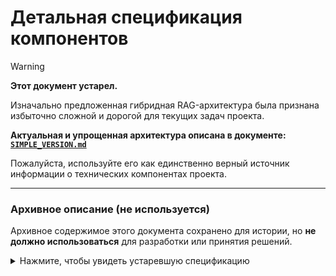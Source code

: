 # Детальная спецификация компонентов 

> [!WARNING]
> **Этот документ устарел.**
> 
> Изначально предложенная гибридная RAG-архитектура была признана избыточно сложной и дорогой для текущих задач проекта.
>
> **Актуальная и упрощенная архитектура описана в документе: [`SIMPLE_VERSION.md`](./SIMPLE_VERSION.md)**
>
> Пожалуйста, используйте его как единственно верный источник информации о технических компонентах проекта.

---

### Архивное описание (не используется)

Архивное содержимое этого документа сохранено для истории, но **не должно использоваться** для разработки или принятия решений.

<details>
<summary>Нажмите, чтобы увидеть устаревшую спецификацию</summary>

## Компонент 1: Иерархическая система контекста

### 🎯 **Назначение**
Многоуровневая система хранения и доступа к информации с приоритизацией по актуальности и важности.

### 🏗️ **Архитектурные уровни**

#### **Уровень 1: Живой контекст (Live Context)**

**Техническая реализация:**
```python
# Redis структура данных
{
    "live_context:team_123:2024-01-15:14": {
        "messages": [
            {
                "id": "msg_001",
                "content": "Обсуждаем новую архитектуру базы данных",
                "author": "alex",
                "timestamp": "2024-01-15T14:30:00Z",
                "importance": 0.85,
                "entities": ["база данных", "архитектура"],
                "thread_id": "thread_001"
            }
        ],
        "summary": "Обсуждение архитектуры БД",
        "participants": ["alex", "maria", "ivan"],
        "active_topics": ["database", "architecture"]
    }
}
```

**Self-hosted вариант:**
- **Redis Cluster**: 3 ноды по 16GB RAM
- **Настройка TTL**: 3 часа для live данных
- **Persistence**: RDB snapshots каждые 15 минут
- **Стоимость**: ~$450/месяц
- **Плюсы**: Полный контроль, низкая латентность
- **Минусы**: Необходимость администрирования

**API вариант:**
- **Redis Cloud**: Managed service
- **Автомасштабирование**: до 100GB по требованию
- **Стоимость**: ~$600/месяц
- **Плюсы**: Нет администрирования, SLA 99.9%
- **Минусы**: Выше стоимость, зависимость от провайдера

#### **Уровень 2: Дневные сводки (Daily Summaries)**

**Техническая реализация:**
```python
# PostgreSQL таблица с индексами
CREATE TABLE daily_summaries (
    id UUID PRIMARY KEY DEFAULT gen_random_uuid(),
    team_id UUID NOT NULL,
    date DATE NOT NULL,
    summary TEXT NOT NULL,
    key_decisions TEXT[],
    active_participants TEXT[],
    main_topics TEXT[],
    sentiment_score FLOAT DEFAULT 0.0,
    activity_level INTEGER DEFAULT 0,
    created_at TIMESTAMPTZ DEFAULT NOW(),
    
    CONSTRAINT unique_team_date UNIQUE(team_id, date)
);

-- Индексы для быстрого поиска
CREATE INDEX idx_daily_summaries_team_date ON daily_summaries(team_id, date DESC);
CREATE INDEX idx_daily_summaries_topics ON daily_summaries USING GIN(main_topics);
```

**Генерация сводок:**
```python
class DailySummaryGenerator:
    def __init__(self, summarization_model):
        self.model = summarization_model
        
    async def generate_daily_summary(self, team_id: str, date: datetime.date):
        # Получаем все сообщения дня
        messages = await self.get_day_messages(team_id, date)
        
        # Группируем по темам
        topic_groups = self.group_by_topics(messages)
        
        # Создаем резюме для каждой темы
        topic_summaries = []
        for topic, msgs in topic_groups.items():
            summary = await self.model.summarize(msgs, max_length=200)
            topic_summaries.append({
                'topic': topic,
                'summary': summary,
                'message_count': len(msgs)
            })
        
        # Создаем общее резюме дня
        daily_summary = await self.create_daily_overview(topic_summaries)
        
        return daily_summary
```

**Без обучения (готовые модели):**
- **T5-small**: Хорошо для русского языка
- **mT5-base**: Многоязычный вариант
- **BART**: Для английского языка
- **Качество**: 75-80% без fine-tuning

**С обучением (fine-tuned):**
- **Датасет**: 10K примеров сводок команд
- **Время обучения**: 2-3 дня на V100
- **Стоимость обучения**: ~$500
- **Качество**: 85-90% после fine-tuning

#### **Уровень 3: Тематические индексы (Topic Indexes)**

**Техническая реализация:**
```python
# Система автоматического определения тем
class TopicDetector:
    def __init__(self):
        self.clustering_model = None
        self.topic_embeddings = {}
        
    def detect_topics(self, messages: List[str]) -> Dict[str, List[str]]:
        # Получаем эмбеддинги сообщений
        embeddings = self.get_embeddings(messages)
        
        # Кластеризация по темам
        clusters = self.cluster_messages(embeddings)
        
        # Присваиваем темы кластерам
        topics = {}
        for cluster_id, message_ids in clusters.items():
            topic_name = self.generate_topic_name(message_ids)
            topics[topic_name] = message_ids
            
        return topics
```

**Self-hosted решение:**
- **Sentence-BERT**: Для создания эмбеддингов
- **HDBSCAN**: Для кластеризации
- **KeyBERT**: Для извлечения ключевых слов
- **Стоимость**: ~$200/месяц (GPU сервер)

**API решение:**
- **OpenAI Embeddings**: text-embedding-3-small
- **Pinecone**: Для векторного поиска
- **Стоимость**: ~$300/месяц
- **Плюсы**: Высокое качество, простота
- **Минусы**: Зависимость от API

#### **Уровень 4: Глубокий архив (Deep Archive)**

**Техническая реализация:**
```python
# Архивная система с компрессией
class DeepArchiveManager:
    def __init__(self):
        self.compression_enabled = True
        self.archive_threshold_days = 30
        
    async def archive_old_data(self, team_id: str):
        # Находим данные старше порога
        old_data = await self.find_old_data(team_id)
        
        # Компрессия и архивирование
        for data_batch in old_data:
            compressed = self.compress_data(data_batch)
            await self.store_in_archive(team_id, compressed)
            
    def compress_data(self, data: List[Dict]) -> bytes:
        # Удаляем избыточную информацию
        essential_data = self.extract_essential_info(data)
        
        # Сжимаем с помощью gzip
        return gzip.compress(json.dumps(essential_data).encode())
```

---

## Компонент 2: Предварительная обработка данных

### 🎯 **Назначение** 
Интеллектуальная обработка входящих сообщений с анализом важности, извлечением сущностей и структурированием данных.

### 🤖 **ML компоненты**

#### **2.1 Классификатор важности сообщений**

**Техническая реализация:**
```python
class MessageImportanceClassifier:
    def __init__(self, model_path: str = None):
        if model_path:
            self.model = self.load_model(model_path)
        else:
            self.model = self.load_pretrained_model()
    
    def classify_importance(self, message: str) -> float:
        # Извлекаем признаки
        features = self.extract_features(message)
        
        # Предсказываем важность (0.0 - 1.0)
        importance_score = self.model.predict(features)[0]
        
        return importance_score
    
    def extract_features(self, message: str) -> np.ndarray:
        return np.array([
            self.has_decision_keywords(message),
            self.has_question_marks(message),
            self.message_length(message),
            self.has_mentions(message),
            self.has_urls(message),
            self.sentiment_score(message),
            self.urgency_indicators(message)
        ])
```

**Без обучения (правила + простые модели):**
```python
class RuleBasedImportanceClassifier:
    def __init__(self):
        self.decision_keywords = ['решили', 'принимаем', 'утверждаем', 'делаем']
        self.question_keywords = ['как', 'что', 'когда', 'почему']
        self.urgent_keywords = ['срочно', 'немедленно', 'asap', 'критично']
    
    def classify_importance(self, message: str) -> float:
        score = 0.5  # базовый уровень
        
        # Проверяем наличие ключевых слов
        if any(kw in message.lower() for kw in self.decision_keywords):
            score += 0.3
        
        if any(kw in message.lower() for kw in self.urgent_keywords):
            score += 0.2
            
        # Длина сообщения
        if len(message) > 100:
            score += 0.1
            
        return min(score, 1.0)
```

**С обучением (fine-tuned модель):**
- **Базовая модель**: RuBERT или DistilBERT
- **Датасет**: 5K размеченных сообщений по важности
- **Разметка**: 0 (неважно) - 1 (критично)
- **Время обучения**: 4-6 часов на V100
- **Стоимость**: ~$100
- **Качество**: 85-90% accuracy

#### **2.2 Экстрактор сущностей (Named Entity Recognition)**

**Self-hosted вариант:**
```python
import spacy
from transformers import AutoTokenizer, AutoModelForTokenClassification

class EntityExtractor:
    def __init__(self):
        # Загружаем модель spaCy для русского языка
        self.nlp = spacy.load("ru_core_news_sm")
        
        # Дополнительная модель для специфичных сущностей
        self.custom_model = AutoModelForTokenClassification.from_pretrained(
            "DeepPavlov/rubert-base-cased-conversational"
        )
        
    def extract_entities(self, text: str) -> Dict[str, List[str]]:
        # Базовое извлечение сущностей
        doc = self.nlp(text)
        entities = {
            'persons': [],
            'organizations': [],
            'locations': [],
            'dates': [],
            'projects': [],
            'technologies': []
        }
        
        # Стандартные сущности
        for ent in doc.ents:
            if ent.label_ == "PER":
                entities['persons'].append(ent.text)
            elif ent.label_ == "ORG":
                entities['organizations'].append(ent.text)
            elif ent.label_ == "LOC":
                entities['locations'].append(ent.text)
            elif ent.label_ == "DATE":
                entities['dates'].append(ent.text)
        
        # Кастомные сущности (проекты, технологии)
        custom_entities = self.extract_custom_entities(text)
        entities.update(custom_entities)
        
        return entities
```

**API вариант:**
```python
class APIEntityExtractor:
    def __init__(self):
        self.openai_client = OpenAI()
        
    async def extract_entities(self, text: str) -> Dict[str, List[str]]:
        prompt = f"""
        Извлеки из текста следующие сущности:
        - Люди (имена, упоминания)
        - Проекты 
        - Технологии
        - Даты и дедлайны
        - Решения
        
        Текст: {text}
        
        Верни в формате JSON.
        """
        
        response = await self.openai_client.chat.completions.create(
            model="gpt-3.5-turbo",
            messages=[{"role": "user", "content": prompt}],
            temperature=0.1
        )
        
        return json.loads(response.choices[0].message.content)
```

**Сравнение подходов:**
| Критерий | Self-hosted | API |
|----------|-------------|-----|
| Качество | 80-85% | 90-95% |
| Стоимость | $150/месяц | $400/месяц |
| Латентность | 50-100ms | 200-500ms |
| Кастомизация | Высокая | Низкая |

#### **2.3 Классификатор типов сообщений**

**Техническая реализация:**
```python
class MessageTypeClassifier:
    def __init__(self):
        self.classes = [
            'decision',    # Решение
            'question',    # Вопрос
            'information', # Информация
            'opinion',     # Мнение
            'task',        # Задача
            'casual'       # Обычное общение
        ]
        
    def classify_type(self, message: str) -> str:
        # Без обучения - правила
        if self.is_decision(message):
            return 'decision'
        elif self.is_question(message):
            return 'question'
        elif self.is_task(message):
            return 'task'
        # ... остальные правила
        
    def is_decision(self, message: str) -> bool:
        decision_patterns = [
            r'решили что',
            r'принимаем решение',
            r'утверждаем',
            r'делаем так',
            r'окончательно'
        ]
        
        return any(re.search(pattern, message.lower()) for pattern in decision_patterns)
```

**С обучением:**
- **Модель**: DistilBERT для классификации
- **Датасет**: 3K размеченных сообщений
- **Категории**: 6 классов
- **Время обучения**: 2 часа на V100
- **Качество**: 90-95% accuracy

#### **2.4 Автоматическая суммаризация**

**Self-hosted решение:**
```python
class CustomSummarizer:
    def __init__(self):
        self.model = T5ForConditionalGeneration.from_pretrained(
            "cointegrated/rut5-base-absum"
        )
        self.tokenizer = T5Tokenizer.from_pretrained(
            "cointegrated/rut5-base-absum"
        )
        
    def summarize(self, messages: List[str], max_length: int = 200) -> str:
        # Объединяем сообщения
        combined_text = " ".join(messages)
        
        # Токенизируем
        inputs = self.tokenizer(
            combined_text,
            max_length=1024,
            truncation=True,
            return_tensors="pt"
        )
        
        # Генерируем резюме
        summary_ids = self.model.generate(
            inputs["input_ids"],
            max_length=max_length,
            num_beams=4,
            early_stopping=True
        )
        
        summary = self.tokenizer.decode(summary_ids[0], skip_special_tokens=True)
        return summary
```

**API решение:**
```python
class APISummarizer:
    def __init__(self):
        self.openai_client = OpenAI()
        
    async def summarize(self, messages: List[str], max_length: int = 200) -> str:
        combined_text = "\n".join(messages)
        
        prompt = f"""
        Создай краткое резюме следующих сообщений из командного чата:
        
        {combined_text}
        
        Резюме должно быть не более {max_length} слов и содержать:
        - Основные обсуждаемые темы
        - Принятые решения
        - Важные вопросы
        """
        
        response = await self.openai_client.chat.completions.create(
            model="gpt-3.5-turbo",
            messages=[{"role": "user", "content": prompt}],
            max_tokens=300,
            temperature=0.3
        )
        
        return response.choices[0].message.content
```

---

## Компонент 3: Множественные индексы

### 🎯 **Назначение**
Создание специализированных индексов для различных типов поиска и оптимизации производительности.

### 🔍 **Типы индексов**

#### **3.1 Временной индекс (Temporal Index)**

**Техническая реализация:**
```python
class TemporalIndex:
    def __init__(self):
        self.time_buckets = {
            'hour': timedelta(hours=1),
            'day': timedelta(days=1),
            'week': timedelta(weeks=1),
            'month': timedelta(days=30)
        }
        
    def create_temporal_structure(self, messages: List[Dict]) -> Dict:
        temporal_data = {}
        
        for message in messages:
            timestamp = datetime.fromisoformat(message['timestamp'])
            
            # Создаем ключи для разных временных интервалов
            hour_key = timestamp.replace(minute=0, second=0, microsecond=0)
            day_key = timestamp.replace(hour=0, minute=0, second=0, microsecond=0)
            week_key = self.get_week_start(timestamp)
            
            # Группируем по интервалам
            if hour_key not in temporal_data:
                temporal_data[hour_key] = []
            temporal_data[hour_key].append(message)
            
        return temporal_data
    
    async def search_by_time(self, query: str, time_range: Tuple[datetime, datetime]) -> List[Dict]:
        start_time, end_time = time_range
        
        # Ищем в соответствующих временных блоках
        relevant_messages = []
        current_time = start_time
        
        while current_time <= end_time:
            hour_messages = await self.get_hour_messages(current_time)
            if hour_messages:
                filtered = self.filter_by_query(hour_messages, query)
                relevant_messages.extend(filtered)
            current_time += timedelta(hours=1)
            
        return relevant_messages
```

**Elasticsearch реализация:**
```python
# Mapping для временного индекса
temporal_mapping = {
    "mappings": {
        "properties": {
            "timestamp": {
                "type": "date",
                "format": "yyyy-MM-dd'T'HH:mm:ss.SSS'Z'"
            },
            "content": {
                "type": "text",
                "analyzer": "russian"
            },
            "hour_bucket": {
                "type": "date",
                "format": "yyyy-MM-dd'T'HH:00:00.000'Z'"
            },
            "day_bucket": {
                "type": "date",
                "format": "yyyy-MM-dd'T'00:00:00.000'Z'"
            },
            "team_id": {
                "type": "keyword"
            }
        }
    }
}

class ElasticsearchTemporalIndex:
    def __init__(self):
        self.es_client = Elasticsearch([{'host': 'localhost', 'port': 9200}])
        self.index_name = 'messages_temporal'
        
    async def search_by_time_range(self, query: str, team_id: str, 
                                   start_time: datetime, end_time: datetime) -> List[Dict]:
        
        search_body = {
            "query": {
                "bool": {
                    "must": [
                        {"match": {"content": query}},
                        {"term": {"team_id": team_id}},
                        {"range": {
                            "timestamp": {
                                "gte": start_time.isoformat(),
                                "lte": end_time.isoformat()
                            }
                        }}
                    ]
                }
            },
            "sort": [
                {"timestamp": {"order": "desc"}}
            ]
        }
        
        response = await self.es_client.search(
            index=self.index_name,
            body=search_body
        )
        
        return [hit['_source'] for hit in response['hits']['hits']]
```

#### **3.2 Тематический индекс (Topical Index)**

**Техническая реализация:**
```python
class TopicalIndex:
    def __init__(self):
        self.topic_hierarchy = {
            'development': ['backend', 'frontend', 'mobile', 'devops'],
            'product': ['features', 'design', 'testing', 'release'],
            'business': ['strategy', 'marketing', 'sales', 'finance'],
            'operations': ['meetings', 'planning', 'reviews', 'admin']
        }
        
    def build_topic_index(self, messages: List[Dict]) -> Dict[str, List[Dict]]:
        topic_index = {}
        
        for message in messages:
            # Определяем темы сообщения
            topics = self.detect_message_topics(message['content'])
            
            for topic in topics:
                if topic not in topic_index:
                    topic_index[topic] = []
                topic_index[topic].append(message)
                
        return topic_index
    
    def detect_message_topics(self, content: str) -> List[str]:
        topics = []
        content_lower = content.lower()
        
        # Ищем по ключевым словам
        for main_topic, subtopics in self.topic_hierarchy.items():
            for subtopic in subtopics:
                if subtopic in content_lower:
                    topics.append(f"{main_topic}.{subtopic}")
                    
        # Если не найдено специфичных тем, определяем общую
        if not topics:
            topics = self.classify_general_topic(content)
            
        return topics
```

**Векторный поиск с тематической группировкой:**
```python
class VectorTopicalIndex:
    def __init__(self):
        self.pinecone_client = pinecone.Index(host=settings.pinecone_host)
        self.embedding_model = OpenAIEmbeddings()
        
    async def search_by_topic(self, query: str, team_id: str, 
                             topics: List[str] = None) -> List[Dict]:
        
        # Создаем эмбеддинг для запроса
        query_embedding = await self.embedding_model.embed_query(query)
        
        # Формируем фильтры по темам
        metadata_filter = {
            "team_id": team_id
        }
        
        if topics:
            metadata_filter["topic"] = {"$in": topics}
        
        # Поиск в Pinecone
        results = self.pinecone_client.query(
            namespace=f"topical-{team_id}",
            vector=query_embedding,
            filter=metadata_filter,
            top_k=10,
            include_metadata=True
        )
        
        return [
            {
                "content": match.metadata["text"],
                "score": match.score,
                "topic": match.metadata["topic"],
                "timestamp": match.metadata["timestamp"]
            }
            for match in results.matches
        ]
```

#### **3.3 Персональный индекс (Personal Index)**

**Техническая реализация:**
```python
class PersonalIndex:
    def __init__(self):
        self.user_profiles = {}
        
    def build_personal_index(self, messages: List[Dict]) -> Dict[str, Dict]:
        personal_index = {}
        
        for message in messages:
            author = message['author']
            
            if author not in personal_index:
                personal_index[author] = {
                    'messages': [],
                    'topics': set(),
                    'sentiment': [],
                    'activity_patterns': {}
                }
            
            # Добавляем сообщение
            personal_index[author]['messages'].append(message)
            
            # Анализируем темы пользователя
            topics = self.extract_user_topics(message['content'])
            personal_index[author]['topics'].update(topics)
            
            # Анализируем настроение
            sentiment = self.analyze_sentiment(message['content'])
            personal_index[author]['sentiment'].append(sentiment)
            
            # Анализируем паттерны активности
            self.update_activity_patterns(personal_index[author], message)
            
        return personal_index
    
    def search_by_person(self, query: str, person: str, team_id: str) -> List[Dict]:
        # Поиск сообщений конкретного человека
        user_messages = self.get_user_messages(person, team_id)
        
        # Фильтруем по запросу
        relevant_messages = []
        for message in user_messages:
            if self.is_relevant(message['content'], query):
                relevant_messages.append(message)
                
        return relevant_messages
```

#### **3.4 Фактический индекс (Factual Index)**

**Техническая реализация:**
```python
class FactualIndex:
    def __init__(self):
        self.fact_extractors = {
            'decisions': DecisionExtractor(),
            'dates': DateExtractor(),
            'numbers': NumberExtractor(),
            'tasks': TaskExtractor(),
            'links': LinkExtractor()
        }
        
    def extract_facts(self, message: Dict) -> List[Dict]:
        facts = []
        content = message['content']
        
        # Извлекаем разные типы фактов
        for fact_type, extractor in self.fact_extractors.items():
            extracted = extractor.extract(content)
            
            for fact in extracted:
                facts.append({
                    'type': fact_type,
                    'value': fact['value'],
                    'context': fact['context'],
                    'message_id': message['id'],
                    'timestamp': message['timestamp'],
                    'author': message['author']
                })
                
        return facts
    
    def search_facts(self, query: str, fact_types: List[str] = None) -> List[Dict]:
        # Поиск только по фактам
        search_results = []
        
        for fact in self.fact_database:
            if fact_types and fact['type'] not in fact_types:
                continue
                
            if self.matches_query(fact, query):
                search_results.append(fact)
                
        return search_results
```

**Экстракторы фактов:**
```python
class DecisionExtractor:
    def __init__(self):
        self.decision_patterns = [
            r'решили (.+)',
            r'принимаем решение (.+)',
            r'утверждаем (.+)',
            r'договорились (.+)'
        ]
        
    def extract(self, text: str) -> List[Dict]:
        decisions = []
        
        for pattern in self.decision_patterns:
            matches = re.finditer(pattern, text.lower())
            
            for match in matches:
                decisions.append({
                    'value': match.group(1),
                    'context': match.group(0),
                    'confidence': 0.9
                })
                
        return decisions

class DateExtractor:
    def __init__(self):
        self.date_patterns = [
            r'(\d{1,2}\.\d{1,2}\.\d{4})',  # 15.01.2024
            r'(\d{1,2} \w+ \d{4})',        # 15 января 2024
            r'(завтра|послезавтра|сегодня)',
            r'через (\d+) (дн|недел|месяц)'
        ]
        
    def extract(self, text: str) -> List[Dict]:
        dates = []
        
        for pattern in self.date_patterns:
            matches = re.finditer(pattern, text.lower())
            
            for match in matches:
                parsed_date = self.parse_date(match.group(1))
                if parsed_date:
                    dates.append({
                        'value': parsed_date,
                        'context': match.group(0),
                        'confidence': 0.85
                    })
                    
        return dates
```

---

## Компонент 4: Динамический контекст

### 🎯 **Назначение**
Интеллектуальное формирование контекста под каждый конкретный запрос с оптимизацией использования токенов.

### 🧠 **Анализатор вопросов**

**Техническая реализация:**
```python
class QuestionAnalyzer:
    def __init__(self):
        self.question_types = {
            'factual': ['кто', 'что', 'где', 'когда', 'сколько'],
            'procedural': ['как', 'каким образом', 'способ'],
            'causal': ['почему', 'из-за чего', 'причина'],
            'temporal': ['когда', 'во сколько', 'до когда'],
            'comparative': ['лучше', 'хуже', 'сравни'],
            'summary': ['резюме', 'итоги', 'обзор', 'summary']
        }
        
    def analyze_question(self, question: str) -> Dict:
        analysis = {
            'type': self.detect_question_type(question),
            'entities': self.extract_entities(question),
            'time_scope': self.detect_time_scope(question),
            'context_requirements': self.assess_context_needs(question),
            'priority_sources': self.determine_priority_sources(question)
        }
        
        return analysis
    
    def detect_question_type(self, question: str) -> str:
        question_lower = question.lower()
        
        for q_type, keywords in self.question_types.items():
            if any(keyword in question_lower for keyword in keywords):
                return q_type
                
        return 'general'
    
    def detect_time_scope(self, question: str) -> str:
        time_indicators = {
            'recent': ['сейчас', 'сегодня', 'недавно', 'последние'],
            'specific': ['вчера', 'на прошлой неделе', 'в понедельник'],
            'period': ['за месяц', 'за неделю', 'за год'],
            'all_time': ['всегда', 'за все время', 'история']
        }
        
        question_lower = question.lower()
        
        for scope, indicators in time_indicators.items():
            if any(indicator in question_lower for indicator in indicators):
                return scope
                
        return 'general'
```

### 📊 **Сборщик контекста**

**Техническая реализация:**
```python
class ContextBuilder:
    def __init__(self):
        self.max_context_tokens = 3000
        self.context_sources = {
            'live': LiveContextSource(),
            'daily': DailySummarySource(),
            'topical': TopicalIndexSource(),
            'personal': PersonalIndexSource(),
            'factual': FactualIndexSource()
        }
        
    async def build_context(self, question: str, team_id: str, 
                           question_analysis: Dict) -> Dict:
        
        context_parts = []
        remaining_tokens = self.max_context_tokens
        
        # Определяем стратегию сбора контекста
        strategy = self.determine_context_strategy(question_analysis)
        
        # Собираем контекст по приоритету
        for source_name, priority in strategy.items():
            if remaining_tokens <= 0:
                break
                
            source = self.context_sources[source_name]
            source_context = await source.get_context(
                question, team_id, question_analysis, remaining_tokens
            )
            
            if source_context:
                context_parts.append({
                    'source': source_name,
                    'priority': priority,
                    'content': source_context['content'],
                    'tokens_used': source_context['tokens']
                })
                
                remaining_tokens -= source_context['tokens']
        
        # Оптимизируем итоговый контекст
        optimized_context = self.optimize_context(context_parts)
        
        return optimized_context
    
    def determine_context_strategy(self, analysis: Dict) -> Dict[str, int]:
        question_type = analysis['type']
        time_scope = analysis['time_scope']
        
        # Базовая стратегия
        strategy = {
            'live': 1,
            'daily': 2,
            'topical': 3,
            'personal': 4,
            'factual': 5
        }
        
        # Корректируем под тип вопроса
        if question_type == 'factual':
            strategy['factual'] = 1
            strategy['live'] = 2
            
        elif question_type == 'temporal':
            if time_scope == 'recent':
                strategy['live'] = 1
            elif time_scope == 'specific':
                strategy['daily'] = 1
                
        elif question_type == 'summary':
            strategy['daily'] = 1
            strategy['topical'] = 2
            
        return strategy
```

### 🔧 **Компрессор контекста**

**Техническая реализация:**
```python
class ContextCompressor:
    def __init__(self):
        self.compression_strategies = {
            'summarization': SummarizationCompressor(),
            'extraction': ExtractionCompressor(),
            'filtering': FilteringCompressor(),
            'clustering': ClusteringCompressor()
        }
        
    def compress_context(self, context_parts: List[Dict], 
                        target_tokens: int) -> Dict:
        
        total_tokens = sum(part['tokens_used'] for part in context_parts)
        
        if total_tokens <= target_tokens:
            return self.merge_context_parts(context_parts)
        
        # Выбираем стратегию компрессии
        compression_ratio = target_tokens / total_tokens
        
        if compression_ratio > 0.7:
            # Легкая компрессия - фильтрация
            compressed = self.compression_strategies['filtering'].compress(
                context_parts, target_tokens
            )
        elif compression_ratio > 0.4:
            # Средняя компрессия - извлечение ключевых частей
            compressed = self.compression_strategies['extraction'].compress(
                context_parts, target_tokens
            )
        else:
            # Сильная компрессия - суммаризация
            compressed = self.compression_strategies['summarization'].compress(
                context_parts, target_tokens
            )
            
        return compressed

class SummarizationCompressor:
    def __init__(self):
        self.summarizer = T5ForConditionalGeneration.from_pretrained(
            "cointegrated/rut5-base-absum"
        )
        
    def compress(self, context_parts: List[Dict], target_tokens: int) -> Dict:
        # Группируем похожие части
        grouped_parts = self.group_similar_parts(context_parts)
        
        compressed_parts = []
        tokens_used = 0
        
        for group in grouped_parts:
            if tokens_used >= target_tokens:
                break
                
            # Суммаризируем группу
            group_text = " ".join([part['content'] for part in group])
            summary = self.summarize_text(group_text, max_length=200)
            
            summary_tokens = len(summary.split())
            if tokens_used + summary_tokens <= target_tokens:
                compressed_parts.append({
                    'content': summary,
                    'tokens': summary_tokens,
                    'compression_ratio': len(group_text) / len(summary)
                })
                tokens_used += summary_tokens
                
        return {
            'content': compressed_parts,
            'total_tokens': tokens_used,
            'compression_method': 'summarization'
        }
```

### ✅ **Валидатор ответов**

**Техническая реализация:**
```python
class AnswerValidator:
    def __init__(self):
        self.validation_criteria = {
            'relevance': RelevanceValidator(),
            'completeness': CompletenessValidator(),
            'accuracy': AccuracyValidator(),
            'coherence': CoherenceValidator()
        }
        
    async def validate_answer(self, question: str, answer: str, 
                            context: Dict) -> Dict:
        
        validation_results = {}
        
        # Проверяем по всем критериям
        for criterion, validator in self.validation_criteria.items():
            score = await validator.validate(question, answer, context)
            validation_results[criterion] = score
            
        # Общая оценка
        overall_score = sum(validation_results.values()) / len(validation_results)
        
        # Определяем, нужно ли улучшать ответ
        needs_improvement = overall_score < 0.7
        
        return {
            'scores': validation_results,
            'overall_score': overall_score,
            'needs_improvement': needs_improvement,
            'suggestions': self.generate_improvement_suggestions(validation_results)
        }

class RelevanceValidator:
    def __init__(self):
        self.similarity_model = SentenceTransformer('all-MiniLM-L6-v2')
        
    async def validate(self, question: str, answer: str, context: Dict) -> float:
        # Проверяем семантическую близость
        question_embedding = self.similarity_model.encode(question)
        answer_embedding = self.similarity_model.encode(answer)
        
        similarity = cosine_similarity([question_embedding], [answer_embedding])[0][0]
        
        # Проверяем, отвечает ли ответ на вопрос
        contains_answer = self.contains_direct_answer(question, answer)
        
        # Итоговая оценка
        relevance_score = (similarity * 0.6) + (contains_answer * 0.4)
        
        return relevance_score
```

---

## Интеграция и оркестрация

### 🎭 **Основной оркестратор**

**Техническая реализация:**
```python
class RAGOrchestrator:
    def __init__(self):
        self.hierarchical_context = HierarchicalContextManager()
        self.data_processor = DataPreprocessor()
        self.multi_index = MultiIndexManager()
        self.dynamic_context = DynamicContextBuilder()
        
    async def process_question(self, question: str, team_id: str, 
                              user_id: str) -> Dict:
        
        # Этап 1: Анализ вопроса
        question_analysis = await self.analyze_question(question)
        
        # Этап 2: Определение стратегии поиска
        search_strategy = self.determine_search_strategy(question_analysis)
        
        # Этап 3: Сбор контекста
        context = await self.build_optimized_context(
            question, team_id, question_analysis, search_strategy
        )
        
        # Этап 4: Генерация ответа
        answer = await self.generate_answer(question, context)
        
        # Этап 5: Валидация и улучшение
        validation = await self.validate_answer(question, answer, context)
        
        if validation['needs_improvement']:
            # Улучшаем ответ
            improved_answer = await self.improve_answer(
                question, answer, context, validation['suggestions']
            )
            answer = improved_answer
            
        # Этап 6: Логирование и обучение
        await self.log_interaction(question, answer, context, validation)
        
        return {
            'answer': answer,
            'confidence': validation['overall_score'],
            'context_used': context['summary'],
            'processing_time': context['processing_time']
        }
```

---

## Стратегия обучения и fine-tuning

### 🎓 **Что нужно обучать**

#### **1. Классификатор важности сообщений**
- **Необходимость**: Высокая
- **Данные**: 5K размеченных сообщений
- **Время**: 4-6 часов
- **Стоимость**: $100-150
- **Улучшение**: +15% точности

#### **2. Экстрактор сущностей**
- **Необходимость**: Средняя
- **Данные**: 3K сообщений с размеченными сущностями
- **Время**: 6-8 часов
- **Стоимость**: $200-300
- **Улучшение**: +20% точности

#### **3. Модель суммаризации**
- **Необходимость**: Высокая
- **Данные**: 2K пар (сообщения -> резюме)
- **Время**: 8-12 часов
- **Стоимость**: $300-500
- **Улучшение**: +25% качества

### 🚀 **Что можно использовать без обучения**

#### **1. Временной и тематический поиск**
- **Готовые решения**: Elasticsearch, Pinecone
- **Качество**: 80-85%
- **Время внедрения**: 1-2 недели

#### **2. Базовая классификация типов сообщений**
- **Подход**: Правила + простые модели
- **Качество**: 70-75%
- **Время внедрения**: 3-5 дней

#### **3. Персональный поиск**
- **Подход**: Фильтрация по автору + семантический поиск
- **Качество**: 75-80%
- **Время внедрения**: 1 неделя

### 📈 **Постепенное улучшение**

#### **Этап 1: Минимальный MVP (без обучения)**
- Простые правила для классификации
- Базовый поиск по индексам
- Готовые модели для эмбеддингов
- **Время**: 4-6 недель
- **Качество**: 70-75%

#### **Этап 2: Улучшенная версия (частичное обучение)**
- Fine-tuned классификатор важности
- Кастомный экстрактор сущностей
- **Время**: +2-3 недели
- **Качество**: 80-85%

#### **Этап 3: Продвинутая версия (полное обучение)**
- Все компоненты обучены на домене
- Оптимизированные модели
- **Время**: +3-4 недели
- **Качество**: 85-90%

### 💡 **Рекомендации по внедрению**

1. **Начните с MVP**: Используйте готовые решения для быстрого старта
2. **Собирайте данные**: Параллельно накапливайте данные для обучения
3. **Итеративное улучшение**: Постепенно заменяйте компоненты на обученные
4. **Мониторинг качества**: Постоянно отслеживайте метрики
5. **Пользовательские фидбеки**: Используйте отзывы для улучшения

**Итоговая рекомендация**: Начните с базовой версии без обучения, которая даст 70-75% качества, а затем постепенно улучшайте компоненты через fine-tuning для достижения 85-90% качества. 